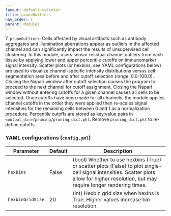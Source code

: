 ```yaml
---
layout: default-cylinter
title: pruneOutliers
nav_order: 7
parent: Modules
---
```


7\. `pruneOutliers`: Cells affected by visual artifacts such as antibody aggregates and illumination aberrations appear as outliers in the affected channel and can significantly impact the results of unsupervised cell clustering. In this module, users sensor residual channel outliers from each tissue by applying lower and upper percentile cutoffs on immunomarker signal intensity. Scatter plots (or hexbins, see YAML configurations below) are used to visualize channel-specific intensity distributions versus cell segmentation area before and after cutoff selection (range: 0.0-100.0). Closing the Napari window after cutoff selection causes the program to proceed to the next channel for cutoff assignment. Closing the Napari window without entering cutoffs for a given channel causes all cells to be selected. Once cutoffs have been made for all channels, the module applies channel cutoffs in the order they were applied then re-scales signal intensities for the remaining cells between 0 and 1 as a normalization procedure. Percentile cutoffs are stored as key:value pairs in `<output_dir>/pruning/pruning_dict.pkl`. Remove `pruning_dict.pkl` to re-define cutoffs.

### YAML configurations (`config.yml`)

| Parameter | Default | Description |
| --- | --- | --- |
| `hexbins` | False | (bool) Whether to use hexbins (True) or scatter plots (False) to plot single-cell signal intensities. Scatter plots allow for higher resolution, but may require longer rendering times.|
| `hexbinGridSize` | 20 | (int) Hexbin grid size when hexins is True. Higher values increase bin resolution. |
